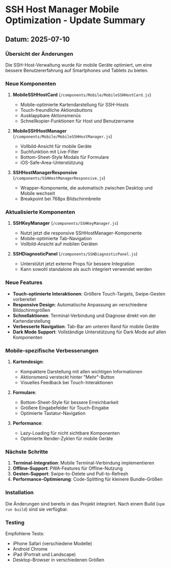 # SSH Host Manager Mobile Optimization - Update Summary

## Datum: 2025-07-10

### Übersicht der Änderungen

Die SSH-Host-Verwaltung wurde für mobile Geräte optimiert, um eine bessere Benutzererfahrung auf Smartphones und Tablets zu bieten.

### Neue Komponenten

1. **MobileSSHHostCard** (`/components/Mobile/MobileSSHHostCard.js`)
   - Mobile-optimierte Kartendarstellung für SSH-Hosts
   - Touch-freundliche Aktionsbuttons
   - Ausklappbare Aktionsmenüs
   - Schnellkopier-Funktionen für Host und Benutzername

2. **MobileSSHHostManager** (`/components/Mobile/MobileSSHHostManager.js`)
   - Vollbild-Ansicht für mobile Geräte
   - Suchfunktion mit Live-Filter
   - Bottom-Sheet-Style Modals für Formulare
   - iOS-Safe-Area-Unterstützung

3. **SSHHostManagerResponsive** (`/components/SSHHostManagerResponsive.js`)
   - Wrapper-Komponente, die automatisch zwischen Desktop und Mobile wechselt
   - Breakpoint bei 768px Bildschirmbreite

### Aktualisierte Komponenten

1. **SSHKeyManager** (`/components/SSHKeyManager.js`)
   - Nutzt jetzt die responsive SSHHostManager-Komponente
   - Mobile-optimierte Tab-Navigation
   - Vollbild-Ansicht auf mobilen Geräten

2. **SSHDiagnosticPanel** (`/components/SSHDiagnosticPanel.js`)
   - Unterstützt jetzt externe Props für bessere Integration
   - Kann sowohl standalone als auch integriert verwendet werden

### Neue Features

- **Touch-optimierte Interaktionen**: Größere Touch-Targets, Swipe-Gesten vorbereitet
- **Responsive Design**: Automatische Anpassung an verschiedene Bildschirmgrößen
- **Schnellaktionen**: Terminal-Verbindung und Diagnose direkt von der Kartendarstellung
- **Verbesserte Navigation**: Tab-Bar am unteren Rand für mobile Geräte
- **Dark Mode Support**: Vollständige Unterstützung für Dark Mode auf allen Komponenten

### Mobile-spezifische Verbesserungen

1. **Kartendesign**:
   - Kompaktere Darstellung mit allen wichtigen Informationen
   - Aktionsmenü versteckt hinter "Mehr"-Button
   - Visuelles Feedback bei Touch-Interaktionen

2. **Formulare**:
   - Bottom-Sheet-Style für bessere Erreichbarkeit
   - Größere Eingabefelder für Touch-Eingabe
   - Optimierte Tastatur-Navigation

3. **Performance**:
   - Lazy-Loading für nicht sichtbare Komponenten
   - Optimierte Render-Zyklen für mobile Geräte

### Nächste Schritte

1. **Terminal-Integration**: Mobile Terminal-Verbindung implementieren
2. **Offline-Support**: PWA-Features für Offline-Nutzung
3. **Gesten-Support**: Swipe-to-Delete und Pull-to-Refresh
4. **Performance-Optimierung**: Code-Splitting für kleinere Bundle-Größen

### Installation

Die Änderungen sind bereits in das Projekt integriert. Nach einem Build (`npm run build`) sind sie verfügbar.

### Testing

Empfohlene Tests:
- iPhone Safari (verschiedene Modelle)
- Android Chrome
- iPad (Portrait und Landscape)
- Desktop-Browser in verschiedenen Größen
